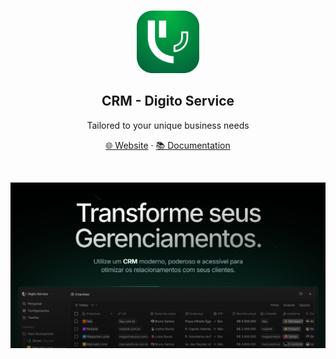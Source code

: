
<br>
<p align="center">
  <a href="https://www.twenty.com">
    <img src="./packages/twenty-front/public/images/integrations/twenty-logo.svg" width="100px" alt="CRM logo" />
  </a>
</p>

<h2 align="center" >CRM - Digito Service</h3>
<p align="center">Tailored to your unique business needs</p>

<p align="center"><a href="https://digitoservice.com">🌐 Website</a> · <a href="https://digitoservice.com/docs/developers">📚 Documentation</a><p>
<br />


<p align="center">
  <a href="https://digitoservice.com">
    <img src="./packages/twenty-front/public/image.png" alt="Companies view" />
  </a>
</p>
<br>
